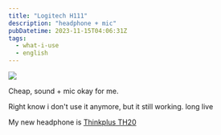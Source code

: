```yaml
---
title: "Logitech H111"
description: "headphone + mic"
pubDatetime: 2023-11-15T04:06:31Z
tags:
  - what-i-use
  - english
---
```


![](@assets/images/logitech-h111.avif)

Cheap, sound + mic okay for me.

Right know i don't use it anymore, but it still working. long live

My new headphone is [Thinkplus TH20](/posts/thinkplus-th20)
